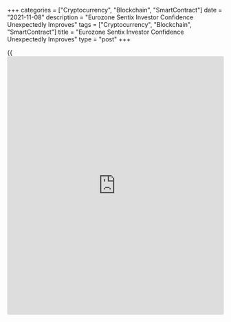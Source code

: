 +++
categories = ["Cryptocurrency", "Blockchain", "SmartContract"]
date = "2021-11-08"
description = "Eurozone Sentix Investor Confidence Unexpectedly Improves"
tags = ["Cryptocurrency", "Blockchain", "SmartContract"]
title = "Eurozone Sentix Investor Confidence Unexpectedly Improves"
type = "post"
+++

{{<iframe id="large-banner" src="https://www.bounty.group/#slide=18.0" width="100%" height="600" scrolling="no" style="border: 0px solid rgb(216, 221, 230); border-radius: 3px;">}}

Eurozone [investor](https://www.fintechee.com/tutorial-for-forex-trading/investor-mode/) confidence improved unexpectedly in November driven by
the rebound in expectations, survey data from the behavioral research
institute Sentix showed on Monday.

The [investor](https://www.fintechee.com/tutorial-for-forex-trading/investor-mode/) sentiment index advanced to 18.3 in November from 16.9 in
October. The reading was forecast to fall to 15.5.

Moreover, the indicator rose for the first time since July 2021 despite
a fall in the current situation.

The current situation index dropped to 23.5 in November from 26.3 in
October. This was the lowest reading since June 2021. Meanwhile, the
expectations index climbed to 13.3 from 8.0 in the previous month.

The economic slowdown is slowly coming to an end, Sentix said.

Supply bottlenecks and high inflation are causing problems for companies
and are having a certain braking effect, the think tank said. However,
[investor](https://www.fintechee.com/tutorial-for-forex-trading/investor-mode/)s only expect a temporary burden and are therefore somewhat more
confident about the next 6 months.

In Germany, the [investor](https://www.fintechee.com/tutorial-for-forex-trading/investor-mode/) confidence index dropped marginally to 19.7 in
November from 20.0 in October.

As an automotive country, the supply bottlenecks in the chip industry
are having a significant impact. This is also causing stagnation in the
overall index, which is thus treading water, said Sentix.

The assessment of the current economic situation again fell sharply,
with the index easing to 24.8, the lowest since May 2021, from 31.0 in
October. On the other hand, the expectations index advanced to 14.8 from
9.5 a month ago.

For comments and feedback [contact](https://www.playgroundfx.com/contact/): editorial@rtt[news](https://www.letsplayfx.com/blog/forex-news-website/).com

[Economic News][1]

 **What parts of the world are seeing the best (and worst) economic
performances lately? Click[here][2] to check out our [Econ Scorecard][2]
and find out! See up-to-the-moment [ranking](https://www.playgroundfx.com/blog/crypto-exchange-ranking/)s for the best and worst
performers in [GDP][3], [unemployment rate][4], [inflation][5] and much
more.**

   1. www.rtt[news](https://www.letsplayfx.com/blog/forex-news-website/).com/Content/EconomicNews.aspx
   2. www.rtt[news](https://www.letsplayfx.com/blog/forex-news-website/).com/economic-scorecard/world-rank/unemployment-rate/highest-performance.aspx
   3. www.rtt[news](https://www.letsplayfx.com/blog/forex-news-website/).com/economic-scorecard/world-rank/GDP/highest-performance.aspx
   4. www.rtt[news](https://www.letsplayfx.com/blog/forex-news-website/).com/economic-scorecard/world-rank/unemployment-rate/lowest-performance.aspx
   5. www.rtt[news](https://www.letsplayfx.com/blog/forex-news-website/).com/economic-scorecard/world-rank/CPI/highest-performance.aspx